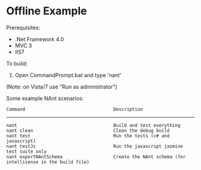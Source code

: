 
Offline Example
===============

Prerequisites:

   * .Net Framework 4.0
   * MVC 3
   * IIS7

To build:

1.  Open CommandPrompt.bat and type 'nant'

(Note: on Vista/7 use "Run as administrator")


Some example NAnt scenarios:

    Command                                 Description
   -----------------------------------------------------

    nant                                    Build and test everything
    nant clean                              Clean the debug build
    nant test                               Run the tests (c# and javascript)
    nant testJs                             Run the javascript jasmine test suite only
    nant exportNAntSchema                   Create the NAnt schema (for intellisense in the build file)

